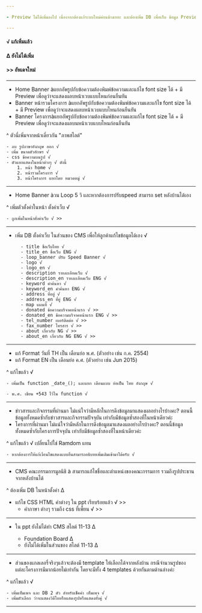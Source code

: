 ```yaml
---

- Preview ไม่ได้เพิ่มลงไป เนื่องจากต้องแก้ระบบใหม่ค่อนข้างเยอะ และต้องเพิ่ม DB เพื่อเก็บ ข้อมูล Preview แยก หรือคือ ทำหน้าแบบเดี่ยวกันกับหน้าแสดงผล แต่งเก็บเป็นอีกไฟล์ไว้

---
```


#### √ แก้เพิ่มแล้ว
#### ∆ ยังไม่ได้เพิ่ม
#### >> อัพเดจใหม่

---
- Home Banner àแยกอัพรูปกับข้อความต้องพิมพ์ข้อความและแก้ไข font size ได้ + มี Preview เพื่อดูว่าจะแสดงผลบหน้าเวบแบบไหนก่อนยืนยัน
- Banner หน้ารวมโครงการ àแยกอัพรูปกับข้อความต้องพิมพ์ข้อความและแก้ไข font size ได้ + มี Preview เพื่อดูว่าจะแสดงผลบหน้าเวบแบบไหนก่อนยืนยัน
- Banner โครงการàแยกอัพรูปกับข้อความต้องพิมพ์ข้อความและแก้ไข font size ได้ + มี Preview เพื่อดูว่าจะแสดงผลบนหน้าเวบแบบไหนก่อนยืนยัน

^ ตัวนี่เพิ่มจากหน้าเดี่ยวกัน "ภาพสไลต์"

	- ลบ รูปภาษาอังกฤษ ออก √
	- เพิ่ม ขนาดตัวอักษร √
	- css ข้อความบนรูป √
	- ตัวแยกแสดงในหน้าต่างๆ √ ดังนี้
		1. หน้า home √
		2. หน้ารวมโครงการ √
		3. หน้าโครงการ แยกโดย หมวดหมู่ √

---

- Home Banner àวน Loop 5 วิ และหากต้องการปรับspeed สามารถ set หลังบ้านได้เอง

^ เพิ่มตัวตั้งค่าในหน้า ตั้งค่าเว็บ √

	- ถูกเพิ่มในหน้าตั้งค่าเว็บ √ >>

---

- เพิ่ม DB ตั้งค่าเว็บ ในส่วนของ CMS เพื่อให้ลูกค้าแก้ไขข้อมูลได้เอง √
 
 		- title ชื่อเว็บไทย √
		- title_en ชื่อเว็บ ENG √
		- loop_banner ปรับ Speed Banner √
		- logo √
		- logo_en √
		- description รายละเอียดเว็บ √
		- description_en รายละเอียดเว็บ ENG √
		- keyword คำค้นหา √
		- keyword_en คำค้นหา ENG √
		- address ที่อยู่ √
		- address_en ที่ยู่ ENG √
		- map แผนที่ √
		- donated ข้อความบริจาคหน้าแรก √ >>
		- donated_en ข้อความบริจาคหน้าแรก ENG √ >>
		- tel_number เบอร์ติดต่อ √ >>
		- fax_number โทรสาร √ >>
		- about เกี่ยวกับ NG √ >>
		- about_en เกี่ยวกับ NG ENG √ >>

---

- แก้ Format  วันที่ TH เป็น เดือนย่อ พ.ศ. (ตัวอย่าง เช่น ก.ค. 2554)
- แก้ Format  EN เป็น เดือนย่อ ค.ศ. (ตัวอย่าง เช่น Jun 2015)

^ แก้ไขแล้ว √

	- เพิ่มเป็น function _date_(); และแยก เดือนแบบ ย่อเป็น ไทย อังกฤษ √

	- พ.ศ. เขียน +543 ไว้ใน function √

---
- ข่าวสารและกิจกรรมที่ผ่านมา ไม่แน่ใจว่ามีหลักในการดึงข้อมูลมาแสดงผลอย่างไรบ้างคะ? ตอนนี้ข้อมูลทั้งหมดซ้ำกับข่าวสารและกิจกรรมปัจจุบัน เท่ากับมีข้อมูลซ้ำสองที่ในหน้าเดียวค่ะ
- โครงการที่ผ่านมา ไม่แน่ใจว่ามีหลักในการดึงข้อมูลมาแสดงผลอย่างไรบ้างคะ? ตอนนี้ข้อมูลทั้งหมดซ้ำกับโครงการปัจจุบัน เท่ากับมีข้อมูลซ้ำสองที่ในหน้าเดียวค่ะ

^ แก้ไขแล้ว √ เปลี่ยนไปใช่ Ramdom แทน

	- หากต้องการให้แก้เงื่อนไขแสดงแบบอื่นสามารถอธิบายเพิ่มเติมเข้ามาได้ครับ √

---
- CMS คณะกรรมการมูลนิธิ à สามารถแก้ไขชื่อและตำแหน่งของคณะกรรมการ รวมถึงรูปประธานจากหลังบ้านได้

^ ต้องเพิ่ม DB ในหน้าตั้งค่า ∆

- แก้ไข CSS HTML คำต่างๆ ใน ppt เรียบร้อยแล้ว √ >>
	- คำภาษา ต่างๆ รวมถึง css ที่เพี้ยน √ >>

---

- ใน ppt ยังไม่ได้ทำ CMS สไลต์ 11-13 ∆

	- Foundation Board ∆
	- ยังไม่ได้เพิ่มในส่วนของ สไลต์ 11-13 ∆
---
- ส่วนของแกลเลอรี่จริงๆแล้วจะต้องมี template ให้เลือกได้จากหลังบ้าน กรณีจำนวนรูปของแต่ละโครงการมีมากน้อยไม่เท่ากัน โดยจะมีทั้ง 4 templates ด้วยกันตามด้านล่างค่ะ

^ แก้ไขแล้ว √

	- เพิ่มเท็มเพจ และ DB 2 ตัว สำหรับเช็คค่า เท็มเพจ √
	- เพิ่มตัวเลือก ว่าจะแสดงวิดีโอหรือแสดงรูปหรือแสดงทั้งคู่ √

---
